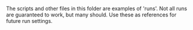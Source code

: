 The scripts and other files in this folder are examples of 'runs'. Not all runs
are guaranteed to work, but many should. Use these as references for future run
settings.
